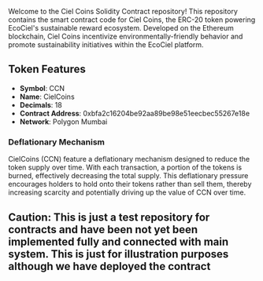 Welcome to the Ciel Coins Solidity Contract repository! This repository contains the smart contract code for Ciel Coins, the ERC-20 token powering EcoCiel's sustainable reward ecosystem. Developed on the Ethereum blockchain, Ciel Coins incentivize environmentally-friendly behavior and promote sustainability initiatives within the EcoCiel platform.

## Token Features

- **Symbol**: CCN
- **Name**: CielCoins
- **Decimals**: 18
- **Contract Address**: 0xbfa2c16204be92aa89be98e51eecbec55267e18e
- **Network**: Polygon Mumbai

### Deflationary Mechanism

CielCoins (CCN) feature a deflationary mechanism designed to reduce the token supply over time. With each transaction, a portion of the tokens is burned, effectively decreasing the total supply. This deflationary pressure encourages holders to hold onto their tokens rather than sell them, thereby increasing scarcity and potentially driving up the value of CCN over time.


## Caution: This is just a test repository for contracts and have been not yet been implemented fully and connected with main system. This is just for illustration purposes although we have deployed the contract
